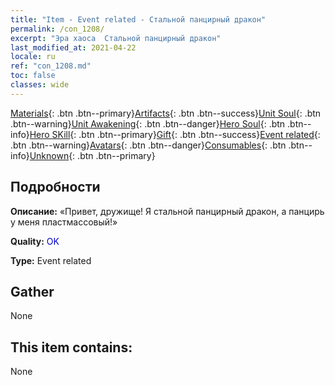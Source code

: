 ```yaml
---
title: "Item - Event related - Стальной панцирный дракон"
permalink: /con_1208/
excerpt: "Эра хаоса  Стальной панцирный дракон"
last_modified_at: 2021-04-22
locale: ru
ref: "con_1208.md"
toc: false
classes: wide
---
```

 [Materials](/ItemsRU/){: .btn .btn--primary}[Artifacts](/ItemsRU/Artifacts/){: .btn .btn--success}[Unit Soul](/ItemsRU/UnitSoul/){: .btn .btn--warning}[Unit Awakening](/ItemsRU/UnitAwakening/){: .btn .btn--danger}[Hero Soul](/ItemsRU/HeroSoul/){: .btn .btn--info}[Hero SKill](/ItemsRU/HeroSkill/){: .btn .btn--primary}[Gift](/ItemsRU/Gift/){: .btn .btn--success}[Event related](/ItemsRU/Events/){: .btn .btn--warning}[Avatars](/ItemsRU/Avatars/){: .btn .btn--danger}[Consumables](/ItemsRU/Consumables/){: .btn .btn--info}[Unknown](/ItemsRU/Unknown/){: .btn .btn--primary}

## Подробности
 **Описание:** «Привет, дружище! Я стальной панцирный дракон, а панцирь у меня пластмассовый!»

 **Quality:** <span style="color: #0000CD">OK</span>

 **Type:** Event related

## Gather

  None

## This item contains:

  None


